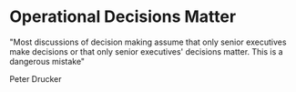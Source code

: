 # Operational Decisions Matter

"Most discussions of decision making assume that only senior executives make decisions or that only senior executives' decisions matter. This is a dangerous mistake"

Peter Drucker
